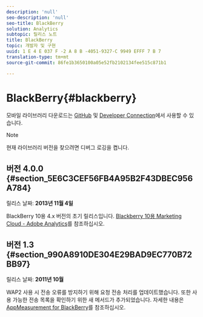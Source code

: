 ```yaml
---
description: 'null'
seo-description: 'null'
seo-title: BlackBerry
solution: Analytics
subtopic: 릴리스 노트
title: BlackBerry
topic: 개발자 및 구현
uuid: 1 E 4 E 037 F -2 A 8 B -4051-9327-C 9949 EFFF 7 B 7
translation-type: tm+mt
source-git-commit: 86fe1b3650100a05e52fb2102134fee515c871b1

---
```



# BlackBerry{#blackberry}

모바일 라이브러리 다운로드는 [GitHub](https://github.com/Adobe-Marketing-Cloud/mobile-services) 및 [Developer Connection](https://marketing.adobe.com/developer/gallery/marketing-cloud-for-blackberry-10-adobe-analytics)에서 사용할 수 있습니다.

>[!NOTE]
>
>현재 라이브러리 버전을 찾으려면 디버그 로깅을 켭니다.

## 버전 4.0.0 {#section_5E6C3CEF56FB4A95B2F43DBEC956A784}

릴리스 날짜: **2013년 11월 4일**

BlackBerry 10용 4.x 버전의 초기 릴리스입니다. [Blackberry 10용 Marketing Cloud - Adobe Analytics](https://marketing.adobe.com/developer/gallery/marketing-cloud-for-blackberry-10-adobe-analytics)를 참조하십시오.

## 버전 1.3 {#section_990A8910DE304E29BAD9EC770B72BB97}

릴리스 날짜: **2011년 10월**

WAP2 사용 시 전송 오류를 방지하기 위해 요청 전송 처리를 업데이트했습니다. 또한 사용 가능한 전송 목록을 확인하기 위한 새 메서드가 추가되었습니다. 자세한 내용은 [AppMeasurement for BlackBerry](https://marketing.adobe.com/resources/help/en_US/sc/appmeasurement/blackberry/oms_sc_appmeasure_blackberry.pdf)를 참조하십시오.
